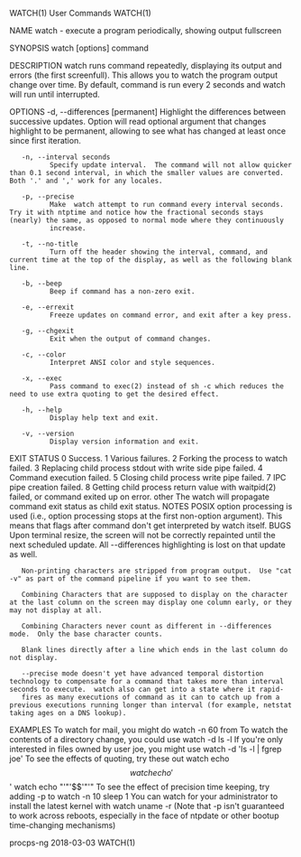 WATCH(1)                                                                                        User Commands                                                                                        WATCH(1)

NAME
       watch - execute a program periodically, showing output fullscreen

SYNOPSIS
       watch [options] command

DESCRIPTION
       watch runs command repeatedly, displaying its output and errors (the first screenfull).  This allows you to watch the program output change over time.  By default, command is run every 2 seconds and
       watch will run until interrupted.

OPTIONS
       -d, --differences [permanent]
              Highlight the differences between successive updates.  Option will read optional argument that changes highlight to be permanent, allowing to see what has changed at least  once  since  first
              iteration.

       -n, --interval seconds
              Specify update interval.  The command will not allow quicker than 0.1 second interval, in which the smaller values are converted. Both '.' and ',' work for any locales.

       -p, --precise
              Make  watch attempt to run command every interval seconds. Try it with ntptime and notice how the fractional seconds stays (nearly) the same, as opposed to normal mode where they continuously
              increase.

       -t, --no-title
              Turn off the header showing the interval, command, and current time at the top of the display, as well as the following blank line.

       -b, --beep
              Beep if command has a non-zero exit.

       -e, --errexit
              Freeze updates on command error, and exit after a key press.

       -g, --chgexit
              Exit when the output of command changes.

       -c, --color
              Interpret ANSI color and style sequences.

       -x, --exec
              Pass command to exec(2) instead of sh -c which reduces the need to use extra quoting to get the desired effect.

       -h, --help
              Display help text and exit.

       -v, --version
              Display version information and exit.

EXIT STATUS
              0      Success.
              1      Various failures.
              2      Forking the process to watch failed.
              3      Replacing child process stdout with write side pipe failed.
              4      Command execution failed.
              5      Closing child process write pipe failed.
              7      IPC pipe creation failed.
              8      Getting child process return value with waitpid(2) failed, or command exited up on error.
              other  The watch will propagate command exit status as child exit status.
NOTES
       POSIX option processing is used (i.e., option processing stops at the first non-option argument).  This means that flags after command don't get interpreted by watch itself.
BUGS
       Upon terminal resize, the screen will not be correctly repainted until the next scheduled update.  All --differences highlighting is lost on that update as well.

       Non-printing characters are stripped from program output.  Use "cat -v" as part of the command pipeline if you want to see them.

       Combining Characters that are supposed to display on the character at the last column on the screen may display one column early, or they may not display at all.

       Combining Characters never count as different in --differences mode.  Only the base character counts.

       Blank lines directly after a line which ends in the last column do not display.

       --precise mode doesn't yet have advanced temporal distortion technology to compensate for a command that takes more than interval seconds to execute.  watch also can get into a state where it rapid-
       fires as many executions of command as it can to catch up from a previous executions running longer than interval (for example, netstat taking ages on a DNS lookup).
EXAMPLES
       To watch for mail, you might do
              watch -n 60 from
       To watch the contents of a directory change, you could use
              watch -d ls -l
       If you're only interested in files owned by user joe, you might use
              watch -d 'ls -l | fgrep joe'
       To see the effects of quoting, try these out
              watch echo $$
              watch echo '$$'
              watch echo "'"'$$'"'"
       To see the effect of precision time keeping, try adding -p to
              watch -n 10 sleep 1
       You can watch for your administrator to install the latest kernel with
              watch uname -r
       (Note that -p isn't guaranteed to work across reboots, especially in the face of ntpdate or other bootup time-changing mechanisms)

procps-ng                                                                                         2018-03-03                                                                                         WATCH(1)
